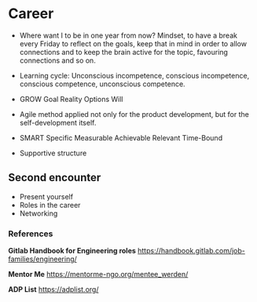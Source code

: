 # Career 

- Where want I to be in one year from now? Mindset, to have a break every Friday to reflect on the goals, keep that in mind in order to allow connections and to keep the brain active for the topic, favouring connections and so on.
  
- Learning cycle: Unconscious incompetence, conscious incompetence, conscious competence, unconscious competence.
  
- GROW
	Goal
	Reality
	Options
	Will
	
- Agile method applied not only for the product development, but for the self-development itself.
  
- SMART
	  Specific
	  Measurable
	  Achievable
	  Relevant
	  Time-Bound

- Supportive structure

## Second encounter

- Present yourself
- Roles in the career
- Networking

### References

**Gitlab Handbook for Engineering roles**
https://handbook.gitlab.com/job-families/engineering/

**Mentor Me**
https://mentorme-ngo.org/mentee_werden/

**ADP List**
https://adplist.org/
